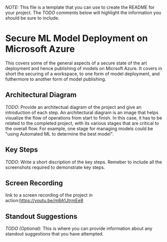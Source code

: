 *NOTE:* This file is a template that you can use to create the README for your project. The *TODO* comments below will highlight the information you should be sure to include.


# Secure ML Model Deployment on Microsoft Azure

This covers some of the general aspects of a secure state of the art deployment and hence publishing of models on Micrsoft Azure. It covers in short the securing of a workspace, to one form of model deployment, and futhermore to another form of model publishing.  


## Architectural Diagram
*TODO*: Provide an architectual diagram of the project and give an introduction of each step. An architectural diagram is an image that helps visualize the flow of operations from start to finish. In this case, it has to be related to the completed project, with its various stages that are critical to the overall flow. For example, one stage for managing models could be "using Automated ML to determine the best model". 

## Key Steps
*TODO*: Write a short discription of the key steps. Remeber to include all the screenshots required to demonstrate key steps. 

## Screen Recording
link to a screen recording of the project in action:https://youtu.be/m8A1JtrmEe8

## Standout Suggestions
*TODO (Optional):* This is where you can provide information about any standout suggestions that you have attempted.
